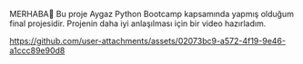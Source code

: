 MERHABA👋
Bu proje Aygaz Python Bootcamp kapsamında yapmış olduğum final projesidir.
Projenin daha iyi anlaşılması için bir video hazırladım.

https://github.com/user-attachments/assets/02073bc9-a572-4f19-9e46-a1ccc89e90d8
